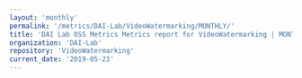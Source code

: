 ```yaml
---
layout: 'monthly'
permalink: '/metrics/DAI-Lab/VideoWatermarking/MONTHLY/'
title: 'DAI Lab OSS Metrics Metrics report for VideoWatermarking | MONTHLY-REPORT-2019-05-23'
organization: 'DAI-Lab'
repository: 'VideoWatermarking'
current_date: '2019-05-23'
---
```


